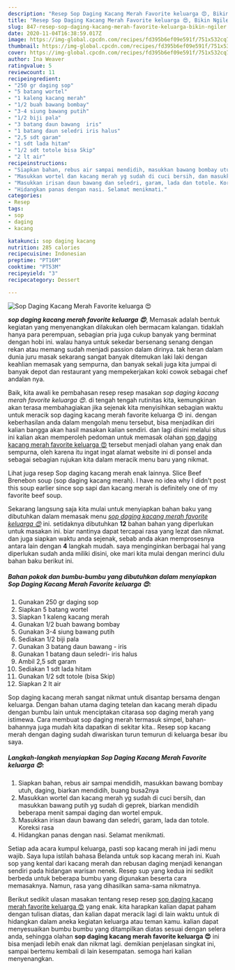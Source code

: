 ```yaml
---
description: "Resep Sop Daging Kacang Merah Favorite keluarga 😍, Bikin Ngiler"
title: "Resep Sop Daging Kacang Merah Favorite keluarga 😍, Bikin Ngiler"
slug: 847-resep-sop-daging-kacang-merah-favorite-keluarga-bikin-ngiler
date: 2020-11-04T16:38:59.017Z
image: https://img-global.cpcdn.com/recipes/fd395b6ef09e591f/751x532cq70/sop-daging-kacang-merah-favorite-keluarga-😍-foto-resep-utama.jpg
thumbnail: https://img-global.cpcdn.com/recipes/fd395b6ef09e591f/751x532cq70/sop-daging-kacang-merah-favorite-keluarga-😍-foto-resep-utama.jpg
cover: https://img-global.cpcdn.com/recipes/fd395b6ef09e591f/751x532cq70/sop-daging-kacang-merah-favorite-keluarga-😍-foto-resep-utama.jpg
author: Ina Weaver
ratingvalue: 5
reviewcount: 11
recipeingredient:
- "250 gr daging sop"
- "5 batang wortel"
- "1 kaleng kacang merah"
- "1/2 buah bawang bombay"
- "3-4 siung bawang putih"
- "1/2 biji pala"
- "3 batang daun bawang  iris"
- "1 batang daun seledri iris halus"
- "2,5 sdt garam"
- "1 sdt lada hitam"
- "1/2 sdt totole bisa Skip"
- "2 lt air"
recipeinstructions:
- "Siapkan bahan, rebus air sampai mendidih, masukkan bawang bombay utuh, daging, biarkan mendidih, buang busa2nya"
- "Masukkan wortel dan kacang merah yg sudah di cuci bersih, dan masukkan bawang putih yg sudah di geprek, biarkan mendidih beberapa menit sampai daging dan wortel empuk."
- "Masukkan irisan daun bawang dan seledri, garam, lada dan totole. Koreksi rasa"
- "Hidangkan panas dengan nasi. Selamat menikmati."
categories:
- Resep
tags:
- sop
- daging
- kacang

katakunci: sop daging kacang 
nutrition: 285 calories
recipecuisine: Indonesian
preptime: "PT16M"
cooktime: "PT53M"
recipeyield: "3"
recipecategory: Dessert

---
```



![Sop Daging Kacang Merah Favorite keluarga 😍](https://img-global.cpcdn.com/recipes/fd395b6ef09e591f/751x532cq70/sop-daging-kacang-merah-favorite-keluarga-😍-foto-resep-utama.jpg)

<b><i>sop daging kacang merah favorite keluarga 😍</i></b>, Memasak adalah bentuk kegiatan yang menyenangkan dilakukan oleh bermacam kalangan. tidaklah hanya para perempuan, sebagian pria juga cukup banyak yang berminat dengan hobi ini. walau hanya untuk sekedar bersenang senang dengan rekan atau memang sudah menjadi passion dalam dirinya. tak heran dalam dunia juru masak sekarang sangat banyak ditemukan laki laki dengan keahlian memasak yang sempurna, dan banyak sekali juga kita jumpai di banyak depot dan restaurant yang mempekerjakan koki cowok sebagai chef andalan nya.

Baik, kita awali ke pembahasan resep resep masakan <i>sop daging kacang merah favorite keluarga 😍</i>. di tengah tengah rutinitas kita, kemungkinan akan terasa membahagiakan jika sejenak kita menyisihkan sebagian waktu untuk meracik sop daging kacang merah favorite keluarga 😍 ini. dengan keberhasilan anda dalam mengolah menu tersebut, bisa menjadikan diri kalian bangga akan hasil masakan kalian sendiri. dan lagi disini melalui situs ini kalian akan memperoleh pedoman untuk memasak olahan <u>sop daging kacang merah favorite keluarga 😍</u> tersebut menjadi olahan yang enak dan sempurna, oleh karena itu ingat ingat alamat website ini di ponsel anda sebagai sebagian rujukan kita dalam meracik menu baru yang nikmat.

Lihat juga resep Sop daging kacang merah enak lainnya. Slice Beef Brenebon soup (sop daging kacang merah). I have no idea why I didn&#39;t post this soup earlier since sop sapi dan kacang merah is definitely one of my favorite beef soup.


Sekarang langsung saja kita mulai untuk menyiapkan bahan baku yang dibutuhkan dalam memasak menu <u><i>sop daging kacang merah favorite keluarga 😍</i></u> ini. setidaknya dibutuhkan <b>12</b> bahan bahan yang diperlukan untuk masakan ini. biar nantinya dapat tercapai rasa yang lezat dan nikmat. dan juga siapkan waktu anda sejenak, sebab anda akan memprosesnya antara lain dengan <b>4</b> langkah mudah. saya menginginkan berbagai hal yang diperlukan sudah anda miliki disini, oke mari kita mulai dengan merinci dulu bahan baku berikut ini.

<!--inarticleads1-->

##### Bahan pokok dan bumbu-bumbu yang dibutuhkan dalam menyiapkan Sop Daging Kacang Merah Favorite keluarga 😍:

1. Gunakan 250 gr daging sop
1. Siapkan 5 batang wortel
1. Siapkan 1 kaleng kacang merah
1. Gunakan 1/2 buah bawang bombay
1. Gunakan 3-4 siung bawang putih
1. Sediakan 1/2 biji pala
1. Gunakan 3 batang daun bawang - iris
1. Gunakan 1 batang daun seledri- iris halus
1. Ambil 2,5 sdt garam
1. Sediakan 1 sdt lada hitam
1. Gunakan 1/2 sdt totole (bisa Skip)
1. Siapkan 2 lt air


Sop daging kacang merah sangat nikmat untuk disantap bersama dengan keluarga. Dengan bahan utama daging tetelan dan kacang merah dipadu dengan bumbu lain untuk menciptakan citarasa sop daging merah yang istimewa. Cara membuat sop daging merah termasuk simpel, bahan-bahannya juga mudah kita dapatkan di sekitar kita.. Resep sop kacang merah dengan daging sudah diwariskan turun temurun di keluarga besar ibu saya. 

<!--inarticleads2-->

##### Langkah-langkah menyiapkan Sop Daging Kacang Merah Favorite keluarga 😍:

1. Siapkan bahan, rebus air sampai mendidih, masukkan bawang bombay utuh, daging, biarkan mendidih, buang busa2nya
1. Masukkan wortel dan kacang merah yg sudah di cuci bersih, dan masukkan bawang putih yg sudah di geprek, biarkan mendidih beberapa menit sampai daging dan wortel empuk.
1. Masukkan irisan daun bawang dan seledri, garam, lada dan totole. Koreksi rasa
1. Hidangkan panas dengan nasi. Selamat menikmati.


Setiap ada acara kumpul keluarga, pasti sop kacang merah ini jadi menu wajib. Saya lupa istilah bahasa Belanda untuk sop kacang merah ini. Kuah sop yang kental dari kacang merah dan rebusan daging menjadi kenangan sendiri pada hidangan warisan nenek. Resep sup yang kedua ini sedikit berbeda untuk beberapa bumbu yang digunakan beserta cara memasaknya. Namun, rasa yang dihasilkan sama-sama nikmatnya. 

Berikut sedikit ulasan masakan tentang resep resep <u>sop daging kacang merah favorite keluarga 😍</u> yang enak. kita harapkan kalian dapat paham dengan tulisan diatas, dan kalian dapat meracik lagi di lain waktu untuk di hidangkan dalam aneka kegiatan keluarga atau teman kamu. kalian dapat menyesuaikan bumbu bumbu yang ditampilkan diatas sesuai dengan selera anda, sehingga olahan <b>sop daging kacang merah favorite keluarga 😍</b> ini bisa menjadi lebih enak dan nikmat lagi. demikian penjelasan singkat ini, sampai bertemu kembali di lain kesempatan. semoga hari kalian menyenangkan.
